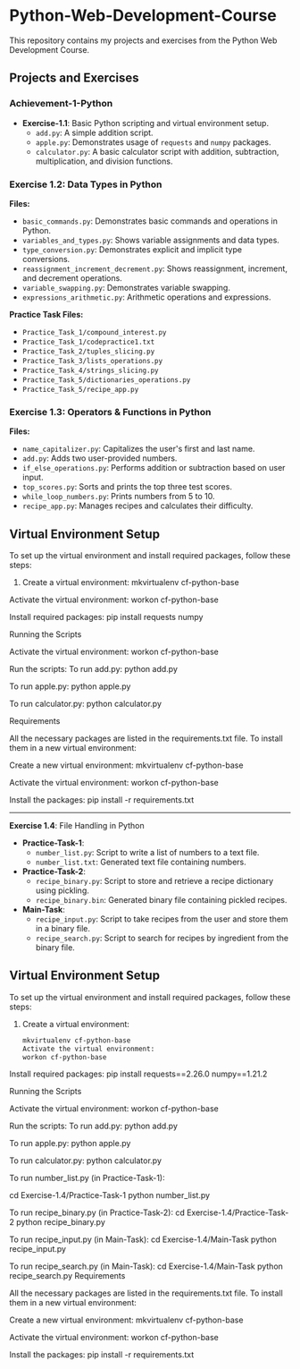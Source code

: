 # Python-Web-Development-Course

This repository contains my projects and exercises from the Python Web Development Course.

## Projects and Exercises

### Achievement-1-Python

- **Exercise-1.1**: Basic Python scripting and virtual environment setup.
  - `add.py`: A simple addition script.
  - `apple.py`: Demonstrates usage of `requests` and `numpy` packages.
  - `calculator.py`: A basic calculator script with addition, subtraction, multiplication, and division functions.

### Exercise 1.2: Data Types in Python

**Files:**

- `basic_commands.py`: Demonstrates basic commands and operations in Python.
- `variables_and_types.py`: Shows variable assignments and data types.
- `type_conversion.py`: Demonstrates explicit and implicit type conversions.
- `reassignment_increment_decrement.py`: Shows reassignment, increment, and decrement operations.
- `variable_swapping.py`: Demonstrates variable swapping.
- `expressions_arithmetic.py`: Arithmetic operations and expressions.

**Practice Task Files:**

- `Practice_Task_1/compound_interest.py`
- `Practice_Task_1/codepractice1.txt`
- `Practice_Task_2/tuples_slicing.py`
- `Practice_Task_3/lists_operations.py`
- `Practice_Task_4/strings_slicing.py`
- `Practice_Task_5/dictionaries_operations.py`
- `Practice_Task_5/recipe_app.py`

### Exercise 1.3: Operators & Functions in Python

**Files:**

- `name_capitalizer.py`: Capitalizes the user's first and last name.
- `add.py`: Adds two user-provided numbers.
- `if_else_operations.py`: Performs addition or subtraction based on user input.
- `top_scores.py`: Sorts and prints the top three test scores.
- `while_loop_numbers.py`: Prints numbers from 5 to 10.
- `recipe_app.py`: Manages recipes and calculates their difficulty.

## Virtual Environment Setup

To set up the virtual environment and install required packages, follow these steps:

1. Create a virtual environment:
   mkvirtualenv cf-python-base

Activate the virtual environment:
workon cf-python-base

Install required packages:
pip install requests numpy

Running the Scripts

Activate the virtual environment:
workon cf-python-base

Run the scripts:
To run add.py:
python add.py

To run apple.py:
python apple.py

To run calculator.py:
python calculator.py

Requirements

All the necessary packages are listed in the requirements.txt file. To install them in a new virtual environment:

Create a new virtual environment:
mkvirtualenv cf-python-base

Activate the virtual environment:
workon cf-python-base

Install the packages:
pip install -r requirements.txt

---

**Exercise 1.4**: File Handling in Python

- **Practice-Task-1**:
  - `number_list.py`: Script to write a list of numbers to a text file.
  - `number_list.txt`: Generated text file containing numbers.
- **Practice-Task-2**:
  - `recipe_binary.py`: Script to store and retrieve a recipe dictionary using pickling.
  - `recipe_binary.bin`: Generated binary file containing pickled recipes.
- **Main-Task**:
  - `recipe_input.py`: Script to take recipes from the user and store them in a binary file.
  - `recipe_search.py`: Script to search for recipes by ingredient from the binary file.

## Virtual Environment Setup

To set up the virtual environment and install required packages, follow these steps:

1. Create a virtual environment:
   ```bash
   mkvirtualenv cf-python-base
   Activate the virtual environment:
   workon cf-python-base
   ```

Install required packages:
pip install requests==2.26.0 numpy==1.21.2

Running the Scripts

Activate the virtual environment:
workon cf-python-base

Run the scripts:
To run add.py:
python add.py

To run apple.py:
python apple.py

To run calculator.py:
python calculator.py

To run number_list.py (in Practice-Task-1):

cd Exercise-1.4/Practice-Task-1
python number_list.py

To run recipe_binary.py (in Practice-Task-2):
cd Exercise-1.4/Practice-Task-2
python recipe_binary.py

To run recipe_input.py (in Main-Task):
cd Exercise-1.4/Main-Task
python recipe_input.py

To run recipe_search.py (in Main-Task):
cd Exercise-1.4/Main-Task
python recipe_search.py
Requirements

All the necessary packages are listed in the requirements.txt file. To install them in a new virtual environment:

Create a new virtual environment:
mkvirtualenv cf-python-base

Activate the virtual environment:
workon cf-python-base

Install the packages:
pip install -r requirements.txt
